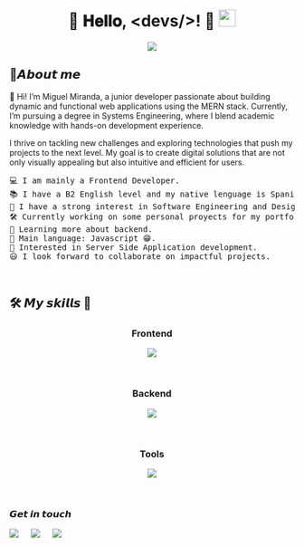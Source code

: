 <h1 align="center">
👋 𝐇𝐞𝐥𝐥𝐨, &lt;devs/&gt;! 🚀  
	<img src="https://media.giphy.com/media/hvRJCLFzcasrR4ia7z/giphy.gif" width="30">
</h1>
<p align="center">
<a href="https://github.com/DenverCoder1/readme-typing-svg">
  <img src="https://readme-typing-svg.herokuapp.com?lines=Systems+Engineering+Student;MERN+Stack+Web+Developer;UX%20/%20UI%20%20Enthusiast;Always%20learning%20new%20things&center=true&width=500&height=40">
</a>
	
</p>
<h2>🌱𝘼𝙗𝙤𝙪𝙩 𝙢𝙚</h2>
<p>
    👋 Hi! I’m Miguel Miranda, a junior developer passionate about building dynamic and functional web applications using the MERN stack. Currently, I’m pursuing a degree in Systems Engineering, where I blend academic knowledge with hands-on development experience.

I thrive on tackling new challenges and exploring technologies that push my projects to the next level. My goal is to create digital solutions that are not only visually appealing but also intuitive and efficient for users.
</p>
<pre>
💻 I am mainly a Frontend Developer.
📚 I have a B2 English level and my native lenguage is Spanish.
📝 I have a strong interest in Software Engineering and Design.
🛠️ Currently working on some personal proyects for my portfolio.
🌱 Learning more about backend.
🌟 Main language: Javascript 😁.
🚩 Interested in Server Side Application development.
😃 I look forward to collaborate on impactful projects.
</pre>
<br/>
<h2 >
  🛠️ 𝙈𝙮 𝙨𝙠𝙞𝙡𝙡𝙨 🔧
</h2>

   <h3 align="center">Frontend</h3>
<p align="center">
  <a href="https://skillicons.dev">
    <img src="https://skillicons.dev/icons?i=html,css,javascript,typescript,react,redux,tailwind,sass&perline=14" />
  </a>
</p>
<br/>
  <h3 align="center">Backend</h3>
<p align="center">
  <a href="https://skillicons.dev">
    <img src="https://skillicons.dev/icons?i=mongo,firebase,express,postgresql,nodejs&perline=14" />
  </a>
</p>
<br/>
  <h3 align="center">Tools</h3>
<p align="center">
  <a href="https://skillicons.dev">
    <img src="https://skillicons.dev/icons?i=git,github,pnpm,vscode,vite,jest,babel,postman,gulp,mui,figma&perline=14" />
  </a>
</p>
<br/>
<h3>𝙂𝙚𝙩 𝙞𝙣 𝙩𝙤𝙪𝙘𝙝</h3>
<a target="_blank" href="https://www.linkedin.com/in/mirchez/"><img src="https://img.shields.io/badge/-LinkedIn-0077B5?style=for-the-badge&logo=Linkedin&logoColor=white"></img></a>
&emsp;
<a target="_blank" href="mailto:mmirandasanchez16@gmail.com"
><img src="https://img.shields.io/badge/-Gmail-D14836?style=for-the-badge&logo=Gmail&logoColor=white"></img></a>
&emsp;
<a target="_blank" href="https://www.instagram.com/mirchez_/"><img src="https://img.shields.io/badge/Instagram-1DA1F2?style=for-the-badge&logo=Twitter&logoColor=white"></img></a>
